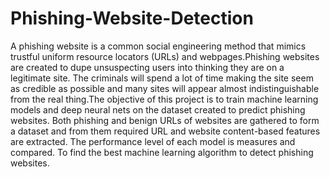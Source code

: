 # Phishing-Website-Detection
A phishing website is a common social engineering method that mimics trustful uniform resource locators (URLs) and webpages.Phishing websites are created to dupe unsuspecting users into thinking they are on a legitimate site. The criminals will spend a lot of time making the site seem as credible as possible and many sites will appear almost indistinguishable from the real thing.The objective of this project is to train machine learning models and deep neural nets on the dataset created to predict phishing websites. Both phishing and benign URLs of websites are gathered to form a dataset and from them required URL and website content-based features are extracted. The performance level of each model is measures and compared. To find the best machine learning algorithm to detect phishing websites.
